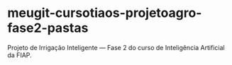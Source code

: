 # meugit-cursotiaos-projetoagro-fase2-pastas
Projeto de Irrigação Inteligente  — Fase 2 do curso de Inteligência Artificial da FIAP.
